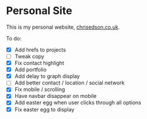 # Personal Site

This is my personal website, [chrisedson.co.uk](http://chrisedson.co.uk).

To do:
- [x] Add hrefs to projects
- [ ] Tweak copy
- [x] Fix contact highlight
- [x] Add portfolio
- [x] Add delay to graph display
- [ ] Add better contact / location / social network
- [x] Fix mobile / scrolling
- [x] Have navbar disappear on mobile
- [x] Add easter egg when user clicks through all options
- [x] Fix easter egg to display
